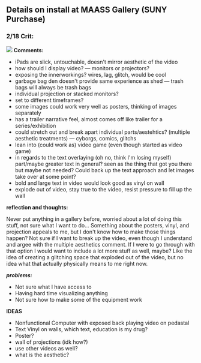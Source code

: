 ## Details on install at MAASS Gallery (SUNY Purchase)

### 2/18 Crit:
![]({{site.baseurl}}//diagramThesis.png)
**Comments:**
- iPads are slick, untouchable, doesn't mirror aesthetic of the video
- how should I display video? — monitors or projectors?
- exposing the innerworkings? wires, lag, glitch, would be cool
- garbage bag den doesn't provide same experience as shed — trash bags will always be trash bags
- individual projection or stacked monitors?
- set to different timeframes?
- some images could work very well as posters, thinking of images separately
- has a trailer narrative feel, almost comes off like trailer for a series/exhibition
- could stretch out and break apart individual parts/aestehtics? (multiple aesthetic treatments) — cyborgs, comics, glitchs
- lean into (could work as) video game (even though started as video game)
- in regards to the text overlaying (oh no, think I'm losing myself) part/maybe greater text in general? seen as the thing that got you there but maybe not needed? Could back up the text approach and let images take over at some point?
- bold and large text in video would look good as vinyl on wall
- explode out of video, stay true to the video, resist pressure to fill up the wall

**reflection and thoughts:**

Never put anything in a gallery before, worried about a lot of doing this stuff, not sure what I want to do... Something about the posters, vinyl, and projection appeals to me, but I don't know how to make those things happen? Not sure if I want to break up the video, even though I understand and argee with the multiple aesthetics comment. If I were to go through with that option I would want to include a lot more stuff as well, maybe? Like the idea of creating a glitching space that exploded out of the video, but no idea what that actually physically means to me right now.

***problems:***
- Not sure what I have access to
- Having hard time visualizing anything
- Not sure how to make some of the equipment work

**IDEAS**
- Nonfunctional Computer with exposed back playing video on pedastal
- Text Vinyl on walls, which text, education is my drug? 
- Poster?
- wall of projections (idk how?)
 - use other videos as well?
- what is the aesthetic? 

